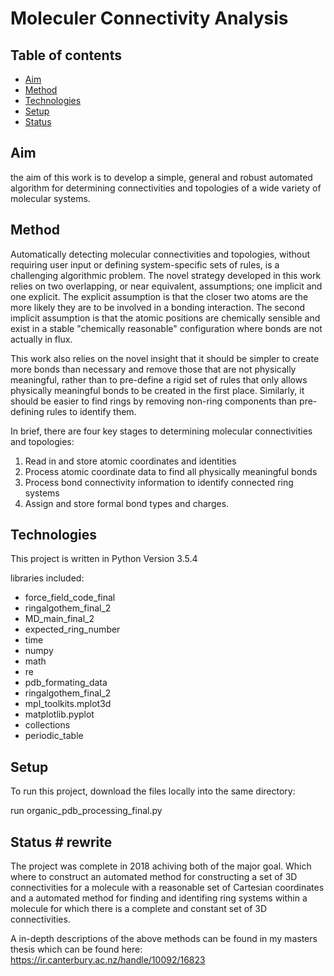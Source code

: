 
# Moleculer Connectivity Analysis

## Table of contents
* [Aim](#Aim)
* [Method](#Method)
* [Technologies](#technologies)
* [Setup](#setup)
* [Status](#Status)

## Aim 

the aim of this work is to develop a simple, general and robust automated algorithm for
determining connectivities and topologies of a wide variety of molecular systems.

## Method

Automatically detecting molecular connectivities and topologies, without requiring user input or defining system-specific sets of rules, is a challenging algorithmic problem. The novel strategy developed in this work relies on two overlapping, or near equivalent, assumptions; one implicit and one explicit. The explicit assumption is that the closer two atoms are the more likely they are to be involved in a bonding interaction. The second implicit assumption is that the atomic positions are chemically sensible and exist in a stable "chemically reasonable" configuration where bonds are not actually in flux.

This work also relies on the novel insight that it should be simpler to create more bonds than necessary and remove those that are not physically meaningful, rather than to pre-define a rigid set of rules that only allows physically meaningful bonds to be created in the first place. Similarly, it should be easier to find rings by removing non-ring components than pre-defining rules to identify them.

In brief, there are four key stages to determining molecular connectivities and topologies:
1. Read in and store atomic coordinates and identities
2. Process atomic coordinate data to find all physically meaningful bonds
3. Process bond connectivity information to identify connected ring systems
4. Assign and store formal bond types and charges.


## Technologies 

This project is written in Python Version 3.5.4

libraries included:

* force_field_code_final
* ringalgothem_final_2
* MD_main_final_2  
* expected_ring_number 
* time
* numpy
* math
* re
* pdb_formating_data 
* ringalgothem_final_2 
* mpl_toolkits.mplot3d
* matplotlib.pyplot
* collections
* periodic_table 

## Setup

To run this project, download the files locally into the same directory:

run organic_pdb_processing_final.py 

## Status # rewrite

The project was complete in 2018 achiving both of the major goal. Which where
to construct an automated method for constructing a set of 3D connectivities
for a molecule with a reasonable set of Cartesian coordinates and a automated
method for finding and identifing ring systems within a molecule for which 
there is a complete and constant set of 3D connectivities.

A in-depth descriptions of the above methods can be found in my masters thesis 
which can be found here: https://ir.canterbury.ac.nz/handle/10092/16823
